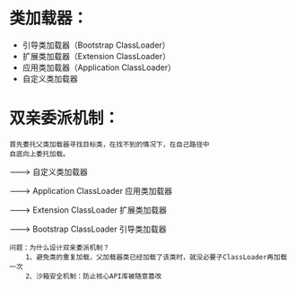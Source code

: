 # 类加载器：

- 引导类加载器（Bootstrap ClassLoader）
- 扩展类加载器（Extension ClassLoader）
- 应用类加载器（Application ClassLoader） 
- 自定义类加载器

# 双亲委派机制：

```
首先委托父类加载器寻找目标类，在找不到的情况下，在自己路径中
自底向上委托加载。
```

 --->    自定义类加载器 

 --->   Application ClassLoader 应用类加载器  

 --->  Extension ClassLoader 扩展类加载器  

 ---> Bootstrap ClassLoader 引导类加载器

```
问题：为什么设计双亲委派机制？
    1、避免类的重复加载，父加载器类已经加载了该类时，就没必要子ClassLoader再加载一次
    2、沙箱安全机制：防止核心API库被随意篡改
```

